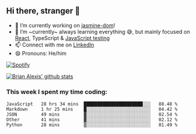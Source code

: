## Hi there, stranger 👋

- 🔭 I’m currently working on [jasmine-dom](https://github.com/testing-library/jasmine-dom)!
- 🌱 I’m ~currently~ always learning everything 😅, but mainly focused on [React](https://courseit.com.ar/cursos/frontend-avanzado-2020), TypeScript & [JavaScript testing](https://testingjavascript.com/)
- 📫 Connect with me on [LinkedIn](https://www.linkedin.com/in/brian-alexis/)
- 😄 Pronouns: He/him

[![Spotify](https://novatorem-nine-beige.vercel.app/api/spotify)](https://open.spotify.com/user/21ttbyunhf56rp6soqidgfk2q)

[![Brian Alexis' github stats](https://github-readme-stats-sepia-two.vercel.app/api?username=brrianalexis&show_icons=true&hide_border=true?count_private=true)](https://github.com/brrianalexis/github-readme-stats)

### This week I spent my time coding:
<!--START_SECTION:waka-->
```text
JavaScript   28 hrs 34 mins  ██████████████████████░░░   88.48 % 
Markdown     1 hr 25 mins    █░░░░░░░░░░░░░░░░░░░░░░░░   04.42 % 
JSON         49 mins         ▓░░░░░░░░░░░░░░░░░░░░░░░░   02.54 % 
Other        41 mins         ▓░░░░░░░░░░░░░░░░░░░░░░░░   02.12 % 
Python       28 mins         ▒░░░░░░░░░░░░░░░░░░░░░░░░   01.49 % 
```
<!--END_SECTION:waka-->
